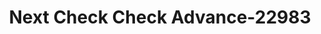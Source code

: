---
f_zip-code: 38637
f_state-code: MS
title: Next Check Check Advance-22983
f_phone: 662-781-5200
f_city-only: Horn Lake
f_address: 5943 Goodman Road Horn Lake
f_location-unique-id: '22983'
slug: next-check-check-advance-22983
updated-on: '2024-05-30T13:46:58.046Z'
created-on: '2024-05-30T13:36:59.803Z'
published-on: '2024-05-30T13:54:32.469Z'
f_city-state: cms/city/horn-lake-ms.md
f_company: cms/company/next-check-check-advance.md
f_state: cms/state/mississippi.md
layout: '[payday-loan].html'
tags: payday-loan
---